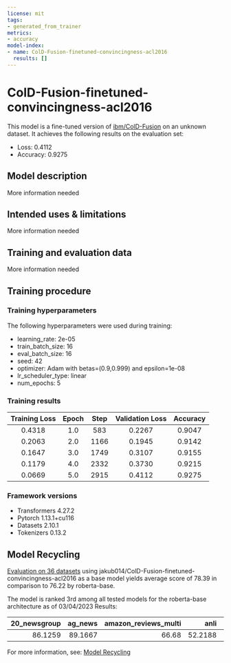 ```yaml
---
license: mit
tags:
- generated_from_trainer
metrics:
- accuracy
model-index:
- name: ColD-Fusion-finetuned-convincingness-acl2016
  results: []
---
```


<!-- This model card has been generated automatically according to the information the Trainer had access to. You
should probably proofread and complete it, then remove this comment. -->

# ColD-Fusion-finetuned-convincingness-acl2016

This model is a fine-tuned version of [ibm/ColD-Fusion](https://huggingface.co/ibm/ColD-Fusion) on an unknown dataset.
It achieves the following results on the evaluation set:
- Loss: 0.4112
- Accuracy: 0.9275

## Model description

More information needed

## Intended uses & limitations

More information needed

## Training and evaluation data

More information needed

## Training procedure

### Training hyperparameters

The following hyperparameters were used during training:
- learning_rate: 2e-05
- train_batch_size: 16
- eval_batch_size: 16
- seed: 42
- optimizer: Adam with betas=(0.9,0.999) and epsilon=1e-08
- lr_scheduler_type: linear
- num_epochs: 5

### Training results

| Training Loss | Epoch | Step | Validation Loss | Accuracy |
|:-------------:|:-----:|:----:|:---------------:|:--------:|
| 0.4318        | 1.0   | 583  | 0.2267          | 0.9047   |
| 0.2063        | 2.0   | 1166 | 0.1945          | 0.9142   |
| 0.1647        | 3.0   | 1749 | 0.3107          | 0.9155   |
| 0.1179        | 4.0   | 2332 | 0.3730          | 0.9215   |
| 0.0669        | 5.0   | 2915 | 0.4112          | 0.9275   |


### Framework versions

- Transformers 4.27.2
- Pytorch 1.13.1+cu116
- Datasets 2.10.1
- Tokenizers 0.13.2

## Model Recycling

[Evaluation on 36 datasets](https://ibm.github.io/model-recycling/model_gain_chart?avg=2.17&mnli_lp=nan&20_newsgroup=0.84&ag_news=-0.60&amazon_reviews_multi=0.10&anli=1.87&boolq=2.74&cb=17.95&cola=-0.70&copa=18.30&dbpedia=0.47&esnli=0.11&financial_phrasebank=0.49&imdb=-0.34&isear=-0.63&mnli=0.55&mrpc=-0.37&multirc=2.81&poem_sentiment=7.40&qnli=0.80&qqp=0.57&rotten_tomatoes=3.51&rte=13.88&sst2=1.30&sst_5bins=1.60&stsb=1.42&trec_coarse=0.09&trec_fine=1.04&tweet_ev_emoji=0.18&tweet_ev_emotion=1.64&tweet_ev_hate=2.06&tweet_ev_irony=2.42&tweet_ev_offensive=1.38&tweet_ev_sentiment=-0.15&wic=1.45&wnli=-5.49&wsc=-0.77&yahoo_answers=0.10&model_name=jakub014%2FColD-Fusion-finetuned-convincingness-acl2016&base_name=roberta-base) using jakub014/ColD-Fusion-finetuned-convincingness-acl2016 as a base model yields average score of 78.39 in comparison to 76.22 by roberta-base.

The model is ranked 3rd among all tested models for the roberta-base architecture as of 03/04/2023
Results:

|   20_newsgroup |   ag_news |   amazon_reviews_multi |    anli |   boolq |      cb |   cola |   copa |   dbpedia |   esnli |   financial_phrasebank |   imdb |   isear |    mnli |   mrpc |   multirc |   poem_sentiment |    qnli |     qqp |   rotten_tomatoes |     rte |    sst2 |   sst_5bins |    stsb |   trec_coarse |   trec_fine |   tweet_ev_emoji |   tweet_ev_emotion |   tweet_ev_hate |   tweet_ev_irony |   tweet_ev_offensive |   tweet_ev_sentiment |     wic |    wnli |   wsc |   yahoo_answers |
|---------------:|----------:|-----------------------:|--------:|--------:|--------:|-------:|-------:|----------:|--------:|-----------------------:|-------:|--------:|--------:|-------:|----------:|-----------------:|--------:|--------:|------------------:|--------:|--------:|------------:|--------:|--------------:|------------:|-----------------:|-------------------:|----------------:|-----------------:|---------------------:|---------------------:|--------:|--------:|------:|----------------:|
|        86.1259 |   89.1667 |                  66.68 | 52.2188 | 81.4373 | 85.7143 | 82.838 |     67 |   77.7667 | 91.1034 |                   85.6 | 93.564 | 71.8383 | 87.5305 |   87.5 |   64.0264 |          91.3462 | 93.2089 | 91.2812 |           91.9325 | 86.2816 | 95.4128 |     58.2805 | 91.3376 |          97.2 |        88.8 |           46.488 |            83.4624 |         54.9495 |          73.9796 |              85.9302 |              70.8808 | 66.9279 | 49.2958 |  62.5 |            72.5 |


For more information, see: [Model Recycling](https://ibm.github.io/model-recycling/)
